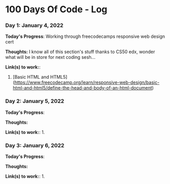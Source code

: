# 100 Days Of Code - Log

### Day 1: January 4, 2022 

**Today's Progress**: Working through freecodecamps responsive web design cert

**Thoughts:** I know all of this section's stuff thanks to CS50 edx, wonder what will be in store for next coding sesh...

**Link(s) to work:**: 
1. [Basic HTML and HTML5] (https://www.freecodecamp.org/learn/responsive-web-design/basic-html-and-html5/define-the-head-and-body-of-an-html-document)

### Day 2: January 5, 2022 

**Today's Progress**: 

**Thoughts:** 

**Link(s) to work:**: 
1. 

### Day 3: January 6, 2022 

**Today's Progress**: 

**Thoughts:** 

**Link(s) to work:**: 
1. 

